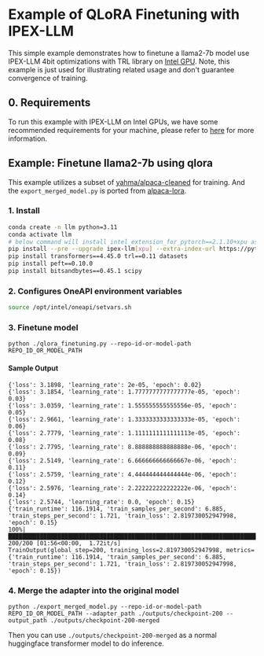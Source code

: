 # Example of QLoRA Finetuning with IPEX-LLM

This simple example demonstrates how to finetune a llama2-7b model use IPEX-LLM 4bit optimizations with TRL library on [Intel GPU](../../../README.md).
Note, this example is just used for illustrating related usage and don't guarantee convergence of training.

## 0. Requirements
To run this example with IPEX-LLM on Intel GPUs, we have some recommended requirements for your machine, please refer to [here](../../../README.md#requirements) for more information.

## Example: Finetune llama2-7b using qlora

This example utilizes a subset of [yahma/alpaca-cleaned](https://huggingface.co/datasets/yahma/alpaca-cleaned) for training. And the `export_merged_model.py` is ported from [alpaca-lora](https://github.com/tloen/alpaca-lora/blob/main/export_hf_checkpoint.py).

### 1. Install

```bash
conda create -n llm python=3.11
conda activate llm
# below command will install intel_extension_for_pytorch==2.1.10+xpu as default
pip install --pre --upgrade ipex-llm[xpu] --extra-index-url https://pytorch-extension.intel.com/release-whl/stable/xpu/us/
pip install transformers==4.45.0 trl==0.11 datasets
pip install peft==0.10.0
pip install bitsandbytes==0.45.1 scipy
```

### 2. Configures OneAPI environment variables
```bash
source /opt/intel/oneapi/setvars.sh
```

### 3. Finetune model

```
python ./qlora_finetuning.py --repo-id-or-model-path REPO_ID_OR_MODEL_PATH
```

#### Sample Output
```log
{'loss': 3.1898, 'learning_rate': 2e-05, 'epoch': 0.02}
{'loss': 3.1854, 'learning_rate': 1.7777777777777777e-05, 'epoch': 0.03}
{'loss': 3.0359, 'learning_rate': 1.555555555555556e-05, 'epoch': 0.05}
{'loss': 2.9661, 'learning_rate': 1.3333333333333333e-05, 'epoch': 0.06}
{'loss': 2.7779, 'learning_rate': 1.1111111111111113e-05, 'epoch': 0.08}
{'loss': 2.7795, 'learning_rate': 8.888888888888888e-06, 'epoch': 0.09}
{'loss': 2.5149, 'learning_rate': 6.666666666666667e-06, 'epoch': 0.11}
{'loss': 2.5759, 'learning_rate': 4.444444444444444e-06, 'epoch': 0.12}
{'loss': 2.5976, 'learning_rate': 2.222222222222222e-06, 'epoch': 0.14}
{'loss': 2.5744, 'learning_rate': 0.0, 'epoch': 0.15}
{'train_runtime': 116.1914, 'train_samples_per_second': 6.885, 'train_steps_per_second': 1.721, 'train_loss': 2.819730052947998, 'epoch': 0.15}
100%|██████████████████████████████████████████████████████████████████████████████████████████████████████████████████████████████████████████████████████████████████| 200/200 [01:56<00:00,  1.72it/s]
TrainOutput(global_step=200, training_loss=2.819730052947998, metrics={'train_runtime': 116.1914, 'train_samples_per_second': 6.885, 'train_steps_per_second': 1.721, 'train_loss': 2.819730052947998, 'epoch': 0.15})
```

### 4. Merge the adapter into the original model

```
python ./export_merged_model.py --repo-id-or-model-path REPO_ID_OR_MODEL_PATH --adapter_path ./outputs/checkpoint-200 --output_path ./outputs/checkpoint-200-merged
```

Then you can use `./outputs/checkpoint-200-merged` as a normal huggingface transformer model to do inference.

